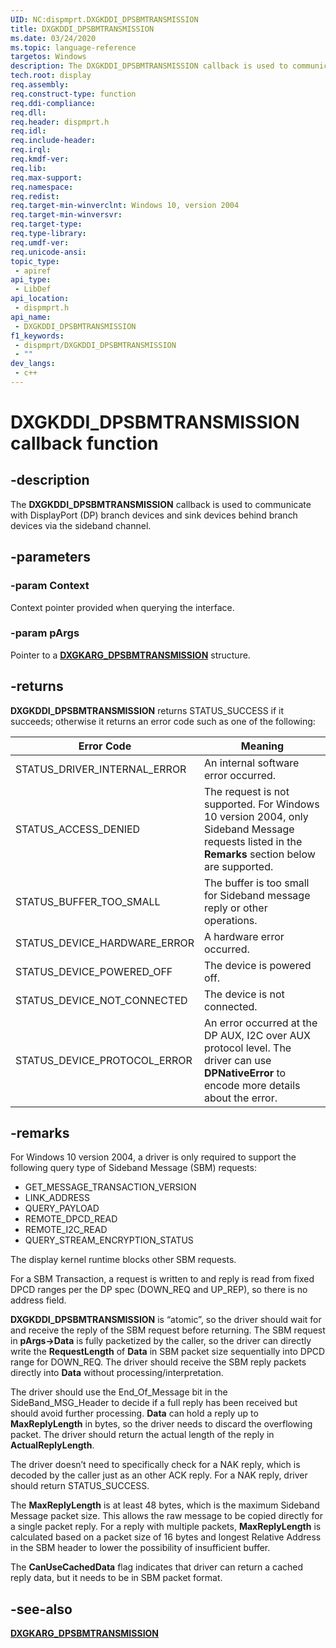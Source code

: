 ```yaml
---
UID: NC:dispmprt.DXGKDDI_DPSBMTRANSMISSION
title: DXGKDDI_DPSBMTRANSMISSION
ms.date: 03/24/2020
ms.topic: language-reference
targetos: Windows
description: The DXGKDDI_DPSBMTRANSMISSION callback is used to communicate with DisplayPort (DP) branch devices and sink devices behind branch devices.
tech.root: display
req.assembly: 
req.construct-type: function
req.ddi-compliance: 
req.dll: 
req.header: dispmprt.h
req.idl: 
req.include-header: 
req.irql: 
req.kmdf-ver: 
req.lib: 
req.max-support: 
req.namespace: 
req.redist: 
req.target-min-winverclnt: Windows 10, version 2004
req.target-min-winversvr: 
req.target-type: 
req.type-library: 
req.umdf-ver: 
req.unicode-ansi: 
topic_type:
 - apiref
api_type:
 - LibDef
api_location:
 - dispmprt.h
api_name:
 - DXGKDDI_DPSBMTRANSMISSION
f1_keywords:
 - dispmprt/DXGKDDI_DPSBMTRANSMISSION
 - ""
dev_langs:
 - c++
---
```


# DXGKDDI_DPSBMTRANSMISSION callback function

## -description

The **DXGKDDI_DPSBMTRANSMISSION** callback is used to communicate with DisplayPort (DP) branch devices and sink devices behind branch devices via the sideband channel.

## -parameters

### -param Context

Context pointer provided when querying the interface.

### -param pArgs

Pointer to a [**DXGKARG_DPSBMTRANSMISSION**](ns-dispmprt-dxgkarg_dpsbmtransmission.md) structure.

## -returns

**DXGKDDI_DPSBMTRANSMISSION** returns STATUS_SUCCESS if it succeeds; otherwise it returns an error code such as one of the following:

| Error Code | Meaning |
| ---------- | ------- |
| STATUS_DRIVER_INTERNAL_ERROR | An internal software error occurred.|  
| STATUS_ACCESS_DENIED | The request is not supported. For Windows 10 version 2004, only Sideband Message requests listed in the **Remarks** section below are supported. |
| STATUS_BUFFER_TOO_SMALL | The buffer is too small for Sideband message reply or other operations. |
| STATUS_DEVICE_HARDWARE_ERROR | A hardware error occurred. |
| STATUS_DEVICE_POWERED_OFF | The device is powered off. |
| STATUS_DEVICE_NOT_CONNECTED | The device is not connected. |
| STATUS_DEVICE_PROTOCOL_ERROR | An error occurred at the DP AUX, I2C over AUX protocol level. The driver can use **DPNativeError** to encode more details about the error. |

## -remarks

For Windows 10 version 2004, a driver is only required to support the following query type of Sideband Message (SBM) requests:

* GET_MESSAGE_TRANSACTION_VERSION
* LINK_ADDRESS
* QUERY_PAYLOAD
* REMOTE_DPCD_READ
* REMOTE_I2C_READ
* QUERY_STREAM_ENCRYPTION_STATUS

The display kernel runtime blocks other SBM requests.

For a SBM Transaction, a request is written to and reply is read from fixed DPCD ranges per the DP spec (DOWN_REQ and UP_REP), so there is no address field.

**DXGKDDI_DPSBMTRANSMISSION** is “atomic”, so the driver should wait for and receive the reply of the SBM request before returning. The SBM request in **pArgs->Data** is fully packetized by the caller, so the driver can directly write the **RequestLength** of **Data** in SBM packet size sequentially into DPCD range for DOWN_REQ. The driver should receive the SBM reply packets directly into **Data** without processing/interpretation.

The driver should use the End_Of_Message bit in the SideBand_MSG_Header to decide if a full reply has been received but should avoid further processing. **Data** can hold a reply up to **MaxReplyLength** in bytes, so the driver needs to discard the overflowing packet. The driver should return the actual length of the reply in **ActualReplyLength**.

The driver doesn’t need to specifically check for a NAK reply, which is decoded by the caller just as an other ACK reply. For a NAK reply, driver should return STATUS_SUCCESS.

The **MaxReplyLength** is at least 48 bytes, which is the maximum Sideband Message packet size. This allows the raw message to be copied directly for a single packet reply. For a reply with multiple packets, **MaxReplyLength** is calculated based on a packet size of 16 bytes and longest Relative Address in the SBM header to lower the possibility of insufficient buffer.

The **CanUseCachedData** flag indicates that driver can return a cached reply data, but it needs to be in SBM packet format.

## -see-also

[**DXGKARG_DPSBMTRANSMISSION**](ns-dispmprt-dxgkarg_dpsbmtransmission.md)
